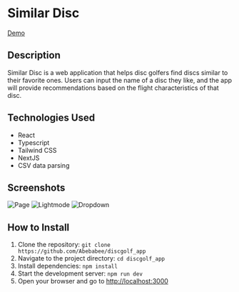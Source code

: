# Similar Disc

[Demo](https://abebabee.github.io/discgolf_app/)

## Description

Similar Disc is a web application that helps disc golfers find discs similar to their favorite ones. Users can input the name of a disc they like, and the app will provide recommendations based on the flight characteristics of that disc.

## Technologies Used

- React
- Typescript
- Tailwind CSS
- NextJS
- CSV data parsing

## Screenshots
![Page](https://github.com/Abebabee/discgolf_app/assets/64731803/5567c90f-c9ef-4d5c-9842-b4454ee60b95)
![Lightmode](https://github.com/Abebabee/discgolf_app/assets/64731803/64c1bdc5-dbda-42db-acd2-aba1cc3786af)
![Dropdown](https://github.com/Abebabee/discgolf_app/assets/64731803/c8cdbf74-1d08-451c-9f8d-1eb4d9b6419f)


## How to Install

1. Clone the repository: `git clone https://github.com/Abebabee/discgolf_app`
2. Navigate to the project directory: `cd discgolf_app`
3. Install dependencies: `npm install`
4. Start the development server: `npm run dev`
5. Open your browser and go to [http://localhost:3000](http://localhost:3000)

